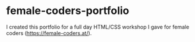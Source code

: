 # female-coders-portfolio
I created this portfolio for a full day HTML/CSS workshop I gave for female coders (https://female-coders.at/).
